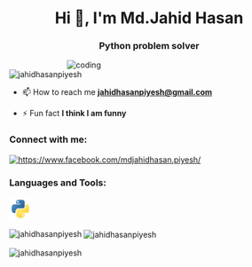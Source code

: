 <h1 align="center">Hi 👋, I'm Md.Jahid Hasan</h1>
<h3 align="center">Python problem solver</h3>

<img align="right" alt="coding" width="400" src="https://user-images.githubusercontent.com/55389276/140866485-8fb1c876-9a8f-4d6a-98dc-08c4981eaf70.gif">

<p align="left"> <img src="https://komarev.com/ghpvc/?username=jahidhasanpiyesh&label=Profile%20views&color=0e75b6&style=flat" alt="jahidhasanpiyesh" /> </p>

- 📫 How to reach me **jahidhasanpiyesh@gmail.com**

- ⚡ Fun fact **I think I am funny**

<h3 align="left">Connect with me:</h3>
<p align="left">
<a href="https://fb.com/https://www.facebook.com/mdjahidhasan.piyesh/" target="blank"><img align="center" src="https://raw.githubusercontent.com/rahuldkjain/github-profile-readme-generator/master/src/images/icons/Social/facebook.svg" alt="https://www.facebook.com/mdjahidhasan.piyesh/" height="30" width="40" /></a>
</p>

<h3 align="left">Languages and Tools:</h3>
<p align="left"> <a href="https://www.python.org" target="_blank" rel="noreferrer"> <img src="https://raw.githubusercontent.com/devicons/devicon/master/icons/python/python-original.svg" alt="python" width="40" height="40"/> </a> </p>

<p><img align="left" src="https://github-readme-stats.vercel.app/api/top-langs?username=jahidhasanpiyesh&show_icons=true&locale=en&layout=compact" alt="jahidhasanpiyesh" /></p>

<p>&nbsp;<img align="center" src="https://github-readme-stats.vercel.app/api?username=jahidhasanpiyesh&show_icons=true&locale=en" alt="jahidhasanpiyesh" /></p>

<p><img align="center" src="https://github-readme-streak-stats.herokuapp.com/?user=jahidhasanpiyesh&" alt="jahidhasanpiyesh" /></p>
